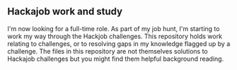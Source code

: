 ## Hackajob work and study

I'm now looking for a full-time role. As part of my job hunt, I'm starting to work my way through the Hackjob challenges. This repository holds work relating to challenges, or to resolving gaps in my knowledge flagged up by a challenge. The files in this repository are not themselves solutions to Hackajob challenges but you might find them helpful background reading.